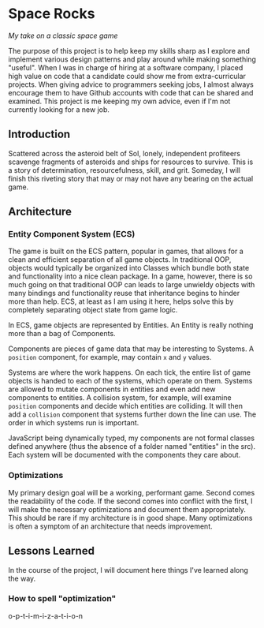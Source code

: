 # Space Rocks
_My take on a classic space game_

The purpose of this project is to help keep my skills sharp as I explore and implement various design patterns and play around while making something "useful". When I was in charge of hiring at a software company, I placed high value on code that a candidate could show me from extra-curricular projects. When giving advice to programmers seeking jobs, I almost always encourage them to have Github accounts with code that can be shared and examined. This project is me keeping my own advice, even if I'm not currently looking for a new job.

## Introduction
Scattered across the asteroid belt of Sol, lonely, independent profiteers scavenge fragments of asteroids and ships for resources to survive. This is a story of determination, resourcefulness, skill, and grit. Someday, I will finish this riveting story that may or may not have any bearing on the actual game.

## Architecture

### Entity Component System (ECS)
The game is built on the ECS pattern, popular in games, that allows for a clean and efficient separation of all game objects. In traditional OOP, objects would typically be organized into Classes which bundle both state and functionality into a nice clean package. In a game, however, there is so much going on that traditional OOP can leads to large unwieldy objects with many bindings and functionality reuse that inheritance begins to hinder more than help. ECS, at least as I am using it here, helps solve this by completely separating object state from game logic.

In ECS, game objects are represented by Entities. An Entity is really nothing more than a bag of Components.

Components are pieces of game data that may be interesting to Systems. A `position` component, for example, may contain `x` and `y` values.

Systems are where the work happens. On each tick, the entire list of game objects is handed to each of the systems, which operate on them. Systems are allowed to mutate components in entities and even add new components to entities. A collision system, for example, will examine `position` components and decide which entities are colliding. It will then add a `collision` component that systems further down the line can use. The order in which systems run is important.

JavaScript being dynamically typed, my components are not formal classes defined anywhere (thus the absence of a folder named "entities" in the src). Each system will be documented with the components they care about.

### Optimizations
My primary design goal will be a working, performant game. Second comes the readability of the code. If the second comes into conflict with the first, I will make the necessary optimizations and document them appropriately. This should be rare if my architecture is in good shape. Many optimizations is often a symptom of an architecture that needs improvement.

## Lessons Learned
In the course of the project, I will document here things I've learned along the way.

### How to spell "optimization"
o-p-t-i-m-i-z-a-t-i-o-n
